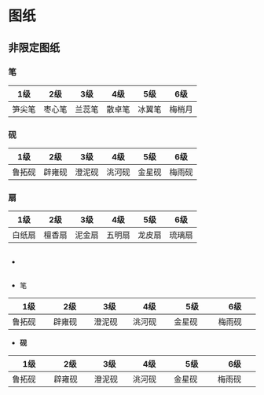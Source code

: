 # 图纸

## 非限定图纸

### 笔

| 1级  | 2级  | 3级  | 4级  | 5级  | 6级  |
| --- | --- | --- | --- | --- | --- |
| 笋尖笔 | 枣心笔 | 兰蕊笔 | 散卓笔 | 冰翼笔 | 梅梢月 |

### 砚

| 1级  | 2级  | 3级  | 4级  | 5级  | 6级  |
| --- | --- | --- | --- | --- | --- |
| 鲁拓砚 | 辟雍砚 | 澄泥砚 | 洮河砚 | 金星砚 | 梅雨砚 |

### 扇

| 1级  | 2级  | 3级  | 4级  | 5级  | 6级  |
| --- | --- | --- | --- | --- | --- |
| 白纸扇 | 檀香扇 | 泥金扇 | 五明扇 | 龙皮扇 | 琉璃扇 |

* ##
* 笔

<table><thead><tr><th width="103">1级</th><th width="101">2级</th><th width="95">3级</th><th width="103">4级</th><th width="113">5级</th><th width="104">6级</th></tr></thead><tbody><tr><td>鲁拓砚</td><td>辟雍砚</td><td>澄泥砚</td><td>洮河砚</td><td>金星砚</td><td>梅雨砚</td></tr></tbody></table>



* **砚**

<table><thead><tr><th width="105">1级</th><th width="100">2级</th><th width="94">3级</th><th width="103">4级</th><th width="112">5级</th><th width="106">6级</th></tr></thead><tbody><tr><td>鲁拓砚</td><td>辟雍砚</td><td>澄泥砚</td><td>洮河砚</td><td>金星砚</td><td>梅雨砚</td></tr></tbody></table>









